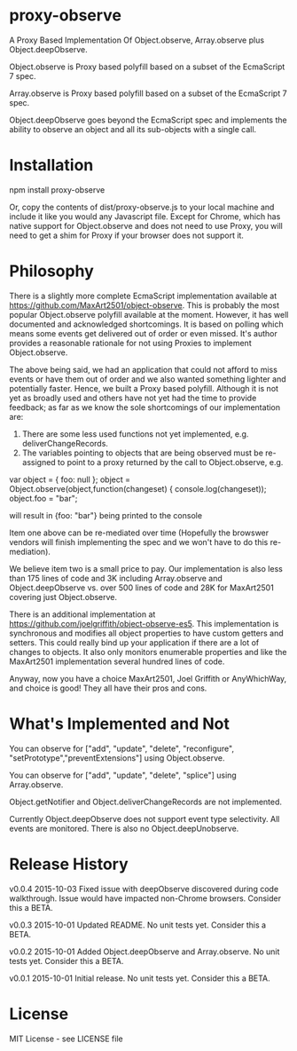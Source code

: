 # proxy-observe
A Proxy Based Implementation Of Object.observe, Array.observe plus Object.deepObserve.

Object.observe is Proxy based polyfill based on a subset of the EcmaScript 7 spec.

Array.observe is Proxy based polyfill based on a subset of the EcmaScript 7 spec.

Object.deepObserve goes beyond the EcmaScript spec and implements the ability to observe an object and all its sub-objects with a single call.

# Installation

npm install proxy-observe

Or, copy the contents of dist/proxy-observe.js to your local machine and include it like you would any Javascript file. Except for Chrome, which has native support for Object.observe and does not need to use Proxy, you will need to get a shim for Proxy if your browser does not support it.

# Philosophy

There is a slightly more complete EcmaScript implementation available at https://github.com/MaxArt2501/object-observe. This is probably the most popular Object.observe polyfill available at the moment. However, it has well documented and acknowledged shortcomings. It is based on polling which means some events get delivered out of order or even missed. It's author provides a reasonable rationale for not using Proxies to implement Object.observe.

The above being said, we had an application that could not afford to miss events or have them out of order and we also wanted something lighter and potentially faster. Hence, we built a Proxy based polyfill. Although it is not yet as broadly used and others have not yet had the time to provide feedback; as far as we know the sole shortcomings of our implementation are:

1) There are some less used functions not yet implemented, e.g. deliverChangeRecords.
2) The variables pointing to objects that are being observed must be re-assigned to point to a proxy returned by the call to Object.observe, e.g.

var object = { foo: null };
object = Object.observe(object,function(changeset) { console.log(changeset));
object.foo = "bar";

will result in {foo: "bar"} being printed to the console

Item one above can be re-mediated over time (Hopefully the browswer vendors will finish implementing the spec and we won't have to do this re-mediation). 

We believe item two is a small price to pay. Our implementation is also less than 175 lines of code and 3K including Array.observe and Object.deepObserve vs. over 500 lines of code and 28K for MaxArt2501 covering just Object.observe.

There is an additional implementation at https://github.com/joelgriffith/object-observe-es5. This implementation is synchronous and modifies all object properties to have custom getters and setters. This could really bind up your application if there are a lot of changes to objects. It also only monitors enumerable properties and like the MaxArt2501 implementation several hundred lines of code.

Anyway, now you have a choice MaxArt2501, Joel Griffith or AnyWhichWay, and choice is good! They all have their pros and cons.

# What's Implemented and Not

You can observe for ["add", "update", "delete", "reconfigure", "setPrototype","preventExtensions"] using Object.observe.

You can observe for ["add", "update", "delete", "splice"] using Array.observe.

Object.getNotifier and Object.deliverChangeRecords are not implemented.

Currently Object.deepObserve does not support event type selectivity. All events are monitored. There is also no Object.deepUnobserve.

# Release History

v0.0.4 2015-10-03 Fixed issue with deepObserve discovered during code walkthrough. Issue would have impacted non-Chrome browsers. Consider this a BETA.

v0.0.3 2015-10-01 Updated README. No unit tests yet. Consider this a BETA.

v0.0.2 2015-10-01 Added Object.deepObserve and Array.observe. No unit tests yet. Consider this a BETA.

v0.0.1 2015-10-01 Initial release. No unit tests yet. Consider this a BETA.



# License

MIT License - see LICENSE file
